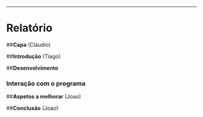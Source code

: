 ***
# Relatório  

##**Capa** (Cláudio)


##**Introdução** (Tiago)


##**Desenvolvimento**
### Interação com o programa  



##**Aspetos a melhorar** (Joao)


##**Conclusão** (Joao)

